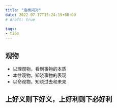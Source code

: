 ```yaml
---
title: "渔樵问对"
date: 2022-07-17T15:24:19+08:00
# draft: true

tags:
- tips
---
```


## 观物

- 以理观物，看到事物的本质
- 本性观物，知晓事物的表现
- 以命观物，知晓过去和未来

## 上好义则下好义，上好利则下必好利
